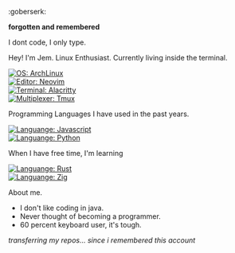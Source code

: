 <!---
- 👋 Hi, I’m jemcv
- 👀 I’m interested in programming
- 🌱 I’m currently learning python
- 💞️ I’m looking to collaborate on ...
- 📫 How to reach me ...
--->
<!---
jemcv/jemcv is a ✨ special ✨ repository because its `README.md` (this file) appears on your GitHub profile.
You can click the Preview link to take a look at your changes.
--->

:goberserk:

<b> forgotten and remembered </b>

I dont code, I only type.

Hey! I'm Jem. Linux Enthusiast. Currently living inside the terminal.

[![OS: ArchLinux](https://img.shields.io/badge/OS-ArchLinux-blue?style=flat-square&logo=arch-linux)](https://archlinux.org)
<br>
[![Editor: Neovim](https://img.shields.io/badge/EDITOR-Neovim-brightgreen?style=flat-square&logo=neovim)](https://neovim.io)
<br>
[![Terminal: Alacritty](https://img.shields.io/badge/TERMINAL-Alacritty-orange?style=flat-square&logo=alacritty)](https://neovim.io)
<br>
[![Multiplexer: Tmux](https://img.shields.io/badge/MULTIPLEXER-Tmux-black?style=flat-square&logo=tmux)](https://tmux.github.io)
<br>
<!-- [![Languange: Python](https://img.shields.io/badge/LANGUANGE-Python-yellow?style=flat-square&logo=python)](https://python.org) -->

Programming Languages I  have used in the past years.

[![Languange: Javascript](https://img.shields.io/badge/LANGUANGE-Python-yellow?style=flat-square&logo=python)](https://python.org) 
<br>
[![Languange: Python](https://img.shields.io/badge/LANGUANGE-Javascript-green?style=flat-square&logo=javascript)](https://python.org) 


When I have free time, I'm learning

[![Languange: Rust](https://img.shields.io/badge/LANGUANGE-Rust-orange?style=flat-square&logo=rust)](https://[python.org](https://www.rust-lang.org/)) 
<br>
[![Languange: Zig](https://img.shields.io/badge/LANGUANGE-Zig-yellow?style=flat-square&logo=zig)](https://python.org) 

About me.

- I don't like coding in java.
- Never thought of becoming a programmer.
- 60 percent keyboard user, it's tough.


<i> transferring my repos... since i remembered this account </i>
